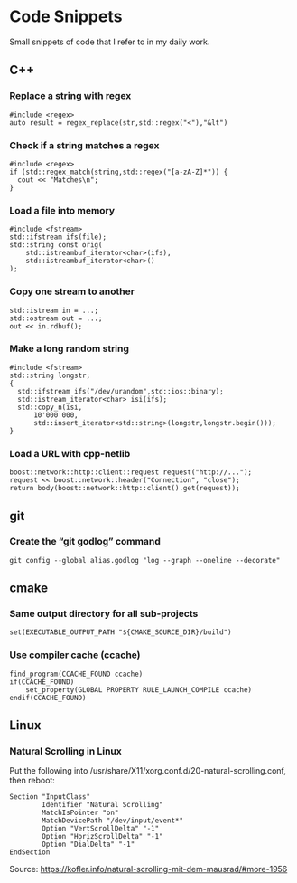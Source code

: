 # Code Snippets

Small snippets of code that I refer to in my daily work.

## C++

### Replace a string with regex

    #include <regex>
    auto result = regex_replace(str,std::regex("<"),"&lt")

### Check if a string matches a regex

    #include <regex>
    if (std::regex_match(string,std::regex("[a-zA-Z]*")) {
      cout << "Matches\n";
    }

### Load a file into memory

    #include <fstream>
    std::ifstream ifs(file);
    std::string const orig(
        std::istreambuf_iterator<char>(ifs),
        std::istreambuf_iterator<char>()
    );

### Copy one stream to another

    std::istream in = ...;
    std::ostream out = ...;
    out << in.rdbuf();

### Make a long random string

    #include <fstream>
    std::string longstr;
    {
      std::ifstream ifs("/dev/urandom",std::ios::binary);
      std::istream_iterator<char> isi(ifs);
      std::copy_n(isi,
          10'000'000,
          std::insert_iterator<std::string>(longstr,longstr.begin()));
    }

### Load a URL with cpp-netlib

    boost::network::http::client::request request("http://...");
    request << boost::network::header("Connection", "close");
    return body(boost::network::http::client().get(request));

## git

### Create the “git godlog” command

    git config --global alias.godlog "log --graph --oneline --decorate"

## cmake

### Same output directory for all sub-projects

    set(EXECUTABLE_OUTPUT_PATH "${CMAKE_SOURCE_DIR}/build")

### Use compiler cache (ccache)

    find_program(CCACHE_FOUND ccache)
    if(CCACHE_FOUND)
        set_property(GLOBAL PROPERTY RULE_LAUNCH_COMPILE ccache)
    endif(CCACHE_FOUND) 

## Linux

### Natural Scrolling in Linux

Put the following into /usr/share/X11/xorg.conf.d/20-natural-scrolling.conf, then reboot:

    Section "InputClass"
            Identifier "Natural Scrolling"
            MatchIsPointer "on"
            MatchDevicePath "/dev/input/event*"
            Option "VertScrollDelta" "-1"
            Option "HorizScrollDelta" "-1"
            Option "DialDelta" "-1"
    EndSection

Source: <https://kofler.info/natural-scrolling-mit-dem-mausrad/#more-1956>
